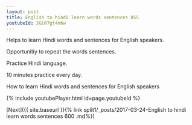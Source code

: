 ```yaml
---
layout: post
title: English to hindi learn words sentences 855 
youtubeId: JGiR7gt4n6w
---
```

 
 
Helps to learn Hindi words and sentences for English speakers.

Opportunitiy to repeat the words sentences. 

Practice Hindi language. 
 
10 minutes practice every day. 
 
How to learn Hindi words and sentences for English speakers 
 
{% include youtubePlayer.html id=page.youtubeId %}
 
 
[Next]({{ site.baseurl }}{% link  split1/_posts/2017-03-24-English to hindi learn words sentences 600 .md%})
 
